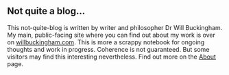 ## Not quite a blog...
This not-quite-blog is written by writer and philosopher Dr Will Buckingham. My main, public-facing site where you can find out about my work is over on [willbuckingham.com](https://www.willbuckingham.com). This is more a scrappy notebook for ongoing thoughts and work in progress. Coherence is not guaranteed. But some visitors may find this interesting nevertheless. Find out more on the [About](page/about) page.